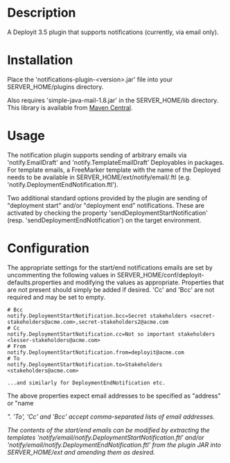Description
===========

A Deployit 3.5 plugin that supports notifications (currently, via email only).

Installation
============

Place the 'notifications-plugin-&lt;version&gt;.jar' file into your SERVER_HOME/plugins directory.

Also requires 'simple-java-mail-1.8.jar' in the SERVER_HOME/lib directory. This library is available from [Maven Central](http://search.maven.org/#search|ga|1|simple-java-mail-1.8).

Usage
=====

The notification plugin supports sending of arbitrary emails via 'notify.EmailDraft' and 'notify.TemplateEmailDraft' Deployables in packages. For template emails, a FreeMarker template with the name of the Deployed needs to be available in SERVER_HOME/ext/notify/email/<type-name>.ftl (e.g. 'notify.DeploymentEndNotification.ftl').

Two additional standard options provided by the plugin are sending of "deployment start" and/or "deployment end" notifications. These are activated by checking the property 'sendDeploymentStartNotification' (resp. 'sendDeploymentEndNotification') on the target environment.

Configuration
=============

The appropriate settings for the start/end notifications emails are set by uncommenting the following values in SERVER_HOME/conf/deployit-defaults.properties and modifying the values as appropriate. Properties that are not present should simply be added if desired. 'Cc' and 'Bcc' are not required and may be set to empty.

```
# Bcc
notify.DeploymentStartNotification.bcc=Secret stakeholders <secret-stakeholders@acme.com>,secret-stakeholders2@acme.com
# Cc
notify.DeploymentStartNotification.cc=Not so important stakeholders <lesser-stakeholders@acme.com>
# From
notify.DeploymentStartNotification.from=deployit@acme.com
# To
notify.DeploymentStartNotification.to=Stakeholders <stakeholders@acme.com>

...and similarly for DeploymentEndNotification etc.
```

The above properties expect email addresses to be specified as "address" or "name <address>". 'To', 'Cc' and 'Bcc' accept comma-separated lists of email addresses.

The contents of the start/end emails can be modified by extracting the templates 'notify/email/notify.DeploymentStartNotification.ftl' and/or 'notify/email/notify.DeploymentEndNotification.ftl' from the plugin JAR into SERVER_HOME/ext and amending them as desired.